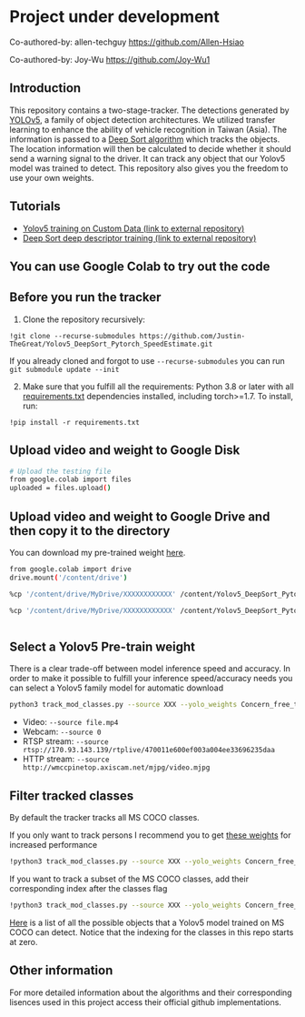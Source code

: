 # Project under development

Co-authored-by: allen-techguy <https://github.com/Allen-Hsiao>

Co-authored-by: Joy-Wu <https://github.com/Joy-Wu1>






## Introduction

This repository contains a two-stage-tracker. The detections generated by [YOLOv5](https://github.com/ultralytics/yolov5), a family of object detection architectures. We utilized transfer learning to enhance the ability of vehicle recognition in Taiwan (Asia). The information is passed to a [Deep Sort algorithm](https://github.com/ZQPei/deep_sort_pytorch) which tracks the objects. The location information will then be calculated to decide whether it should send a warning signal to the driver. It can track any object that our Yolov5 model was trained to detect. This repository also gives you the freedom to use your own weights. 


## Tutorials

* [Yolov5 training on Custom Data (link to external repository)](https://github.com/ultralytics/yolov5/wiki/Train-Custom-Data)&nbsp;
* [Deep Sort deep descriptor training (link to external repository)](https://github.com/ZQPei/deep_sort_pytorch#training-the-re-id-model)&nbsp;


## You can use Google Colab to try out the code
## Before you run the tracker

1. Clone the repository recursively:

`!git clone --recurse-submodules https://github.com/Justin-TheGreat/Yolov5_DeepSort_Pytorch_SpeedEstimate.git`

If you already cloned and forgot to use `--recurse-submodules` you can run `git submodule update --init`

2. Make sure that you fulfill all the requirements: Python 3.8 or later with all [requirements.txt](https://github.com/mikel-brostrom/Yolov5_DeepSort_Pytorch/blob/master/requirements.txt) dependencies installed, including torch>=1.7. To install, run:

`!pip install -r requirements.txt`
## Upload video and weight to Google Disk

```bash
# Upload the testing file
from google.colab import files
uploaded = files.upload()
```
## Upload video and weight to Google Drive and then copy it to the directory
You can download my pre-trained weight [here](https://drive.google.com/file/d/1cZ2f-RndPrudOTx36ELh9burXoTwBadN/view?usp=sharing).

```bash
from google.colab import drive
drive.mount('/content/drive')
```
```bash
%cp '/content/drive/MyDrive/XXXXXXXXXXXX' /content/Yolov5_DeepSort_Pytorch_SpeedEstimate # fill the "X" with the directory of the weight
```
```bash
%cp '/content/drive/MyDrive/XXXXXXXXXXXX' /content/Yolov5_DeepSort_Pytorch_SpeedEstimate # fill the "X" with the directory of the video
```
```bash

```

## Select a Yolov5 Pre-train weight
There is a clear trade-off between model inference speed and accuracy. In order to make it possible to fulfill your inference speed/accuracy needs
you can select a Yolov5 family model for automatic download

```bash
python3 track_mod_classes.py --source XXX --yolo_weights Concern_free_turn_weight.pt --img 640  # largest yolov5 family model
```
- Video:  `--source file.mp4`
- Webcam:  `--source 0`
- RTSP stream:  `--source rtsp://170.93.143.139/rtplive/470011e600ef003a004ee33696235daa`
- HTTP stream:  `--source http://wmccpinetop.axiscam.net/mjpg/video.mjpg`


## Filter tracked classes

By default the tracker tracks all MS COCO classes.

If you only want to track persons I recommend you to get [these weights](https://drive.google.com/file/d/1gglIwqxaH2iTvy6lZlXuAcMpd_U0GCUb/view?usp=sharing) for increased performance

```bash
!python3 track_mod_classes.py --source XXX --yolo_weights Concern_free_turn_weight.pt --classes 0  # tracks persons, only
```

If you want to track a subset of the MS COCO classes, add their corresponding index after the classes flag

```bash
!python3 track_mod_classes.py --source XXX --yolo_weights Concern_free_turn_weight.pt --classes 16 17  # tracks cats and dogs, only
```

[Here](https://tech.amikelive.com/node-718/what-object-categories-labels-are-in-coco-dataset/) is a list of all the possible objects that a Yolov5 model trained on MS COCO can detect. Notice that the indexing for the classes in this repo starts at zero.


## Other information

For more detailed information about the algorithms and their corresponding lisences used in this project access their official github implementations.

